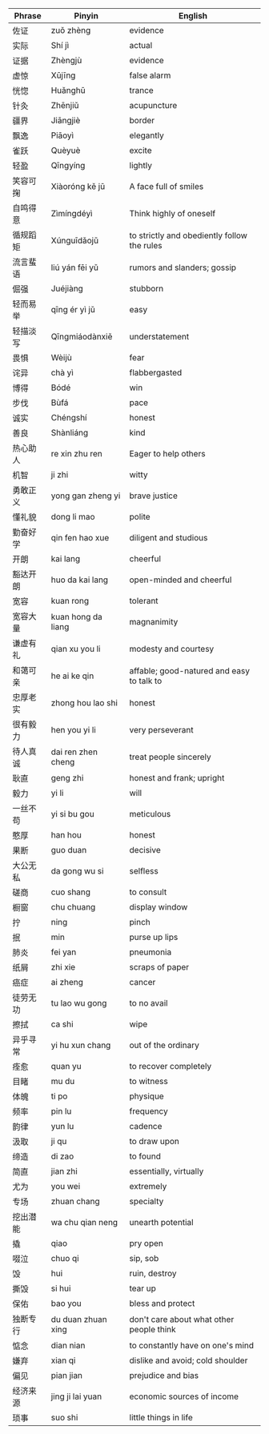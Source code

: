 | Phrase   | Pinyin             | English                                     |
|----------|--------------------|---------------------------------------------|
| 佐证     | zuǒ zhèng          | evidence                                    |
| 实际     | Shí jì             | actual                                      |
| 证据     | Zhèngjù            | evidence                                    |
| 虚惊     | Xūjīng             | false alarm                                 |
| 恍惚     | Huǎnghū            | trance                                      |
| 针灸     | Zhēnjiǔ            | acupuncture                                 |
| 疆界     | Jiāngjiè           | border                                      |
| 飘逸     | Piāoyì             | elegantly                                   |
| 雀跃     | Quèyuè             | excite                                      |
| 轻盈     | Qīngyíng           | lightly                                     |
| 笑容可掬 | Xiàoróng kě jū     | A face full of smiles                       |
| 自鸣得意 | Zìmíngdéyì         | Think highly of oneself                     |
| 循规蹈矩 | Xúnguīdǎojǔ        | to strictly and obediently follow the rules |
| 流言蜚语 | liú yán fēi yǔ     | rumors and slanders; gossip                 |
| 倔强     | Juéjiàng           | stubborn                                    |
| 轻而易举 | qīng ér yì jǔ      | easy                                        |
| 轻描淡写 | Qīngmiáodànxiě     | understatement                              |
| 畏惧     | Wèijù              | fear                                        |
| 诧异     | chà yì             | flabbergasted                               |
| 博得     | Bódé               | win                                         |
| 步伐     | Bùfá               | pace                                        |
| 诚实     | Chéngshí           | honest                                      |
| 善良     | Shànliáng          | kind                                        |
| 热心助人 | re xin zhu ren     | Eager to help others                        |
| 机智     | ji zhi             | witty                                       |
| 勇敢正义 | yong gan zheng yi  | brave justice                               |
| 懂礼貌   | dong li mao        | polite                                      |
| 勤奋好学 | qin fen hao xue    | diligent and studious                       |
| 开朗     | kai lang           | cheerful                                    |
| 豁达开朗 | huo da kai lang    | open-minded and cheerful                    |
| 宽容     | kuan rong          | tolerant                                    |
| 宽容大量 | kuan hong da liang | magnanimity                                 |
| 谦虚有礼 | qian xu you li     | modesty and courtesy                        |
| 和蔼可亲 | he ai ke qin       | affable; good-natured and easy to talk to   |
| 忠厚老实 | zhong hou lao shi  | honest                                      |
| 很有毅力 | hen you yi li      | very perseverant                            |
| 待人真诚 | dai ren zhen cheng | treat people sincerely                      |
| 耿直     | geng zhi           | honest and frank; upright                   |
| 毅力     | yi li              | will                                        |
| 一丝不苟 | yi si bu gou       | meticulous                                  |
| 憨厚     | han hou            | honest                                      |
| 果断     | guo duan           | decisive                                    |
| 大公无私 | da gong wu si      | selfless                                    |
| 磋商     | cuo shang          | to consult                                  |
| 橱窗     | chu chuang         | display window                              |
| 拧       | ning               | pinch                                       |
| 抿       | min                | purse up lips                               |
| 肺炎     | fei yan            | pneumonia                                   |
| 纸屑     | zhi xie            | scraps of paper                             |
| 癌症     | ai zheng           | cancer                                      |
| 徒劳无功 | tu lao wu gong     | to no avail                                 |
| 擦拭     | ca shi             | wipe                                        |
| 异乎寻常 | yi hu xun chang    | out of the ordinary                         |
| 痊愈     | quan yu            | to recover completely                       |
| 目睹     | mu du              | to witness                                  |
| 体魄     | ti po              | physique                                    |
| 频率     | pin lu             | frequency                                   |
| 韵律     | yun lu             | cadence                                     |
| 汲取     | ji qu              | to draw upon                                |
| 缔造     | di zao             | to found                                    |
| 简直     | jian zhi           | essentially, virtually                      |
| 尤为     | you wei            | extremely                                   |
| 专场     | zhuan chang        | specialty                                   |
| 挖出潜能 | wa chu qian neng   | unearth potential                           |
| 撬       | qiao               | pry open                                    |
| 啜泣     | chuo qi            | sip, sob                                    |
| 毁       | hui                | ruin, destroy                               |
| 撕毁     | si hui             | tear up                                     |
| 保佑     | bao you            | bless and protect                           |
| 独断专行 | du duan zhuan xing | don't care about what other people think    |
| 惦念     | dian nian          | to constantly have on one's mind            |
| 嫌弃     | xian qi            | dislike and avoid; cold shoulder            |
| 偏见 | pian jian | prejudice and bias |
| 经济来源 | jing ji lai yuan | economic sources of income |
| 琐事 | suo shi | little things in life |
